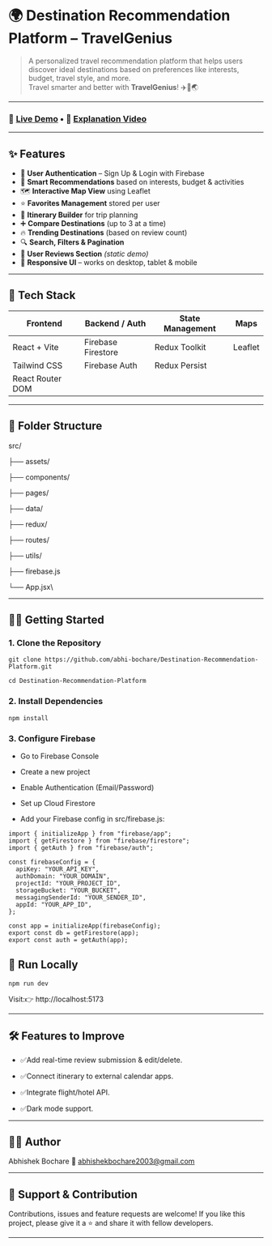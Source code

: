 # 🌍 **Destination Recommendation Platform – TravelGenius**

> A personalized travel recommendation platform that helps users discover ideal destinations based on preferences like interests, budget, travel style, and more.  
> Travel smarter and better with **TravelGenius**! ✈️🧳🌏

---

### 🚀 [Live Demo](https://dest-recommendation.netlify.app/) • 🎥 [Explanation Video](https://youtu.be/9iL-POkA8a4)

---

## ✨ Features

- 🔐 **User Authentication** – Sign Up & Login with Firebase
- 🧠 **Smart Recommendations** based on interests, budget & activities
- 🗺️ **Interactive Map View** using Leaflet
- ⭐ **Favorites Management** stored per user
- 📌 **Itinerary Builder** for trip planning
- ➕ **Compare Destinations** (up to 3 at a time)
- 🔥 **Trending Destinations** (based on review count)
- 🔍 **Search, Filters & Pagination**
- 💬 **User Reviews Section** *(static demo)*
- 📱 **Responsive UI** – works on desktop, tablet & mobile

---

## 🧪 Tech Stack

| Frontend         | Backend / Auth     | State Management     | Maps      |
|------------------|--------------------|-----------------------|-----------|
| React + Vite     | Firebase Firestore | Redux Toolkit         | Leaflet   |
| Tailwind CSS     | Firebase Auth      | Redux Persist         |           |
| React Router DOM |                    |                       |           |

---

## 📁 Folder Structure


src/

├── assets/

├── components/

├── pages/

├── data/

├── redux/

├── routes/

├── utils/

├── firebase.js

└── App.jsx\

---
## 🧑‍💻 Getting Started


### 1. Clone the Repository

```   
git clone https://github.com/abhi-bochare/Destination-Recommendation-Platform.git

cd Destination-Recommendation-Platform
```
### 2. Install Dependencies
```
npm install
```
### 3. Configure Firebase
   
- Go to Firebase Console

- Create a new project

- Enable Authentication (Email/Password)

- Set up Cloud Firestore

- Add your Firebase config in src/firebase.js:
```
import { initializeApp } from "firebase/app";
import { getFirestore } from "firebase/firestore";
import { getAuth } from "firebase/auth";

const firebaseConfig = {
  apiKey: "YOUR_API_KEY",
  authDomain: "YOUR_DOMAIN",
  projectId: "YOUR_PROJECT_ID",
  storageBucket: "YOUR_BUCKET",
  messagingSenderId: "YOUR_SENDER_ID",
  appId: "YOUR_APP_ID",
};

const app = initializeApp(firebaseConfig);
export const db = getFirestore(app);
export const auth = getAuth(app);
```

## 🚀 Run Locally
```
npm run dev
```
Visit:👉 http://localhost:5173

---
## 🛠️ Features to Improve

 - ✅Add real-time review submission & edit/delete.

 - ✅Connect itinerary to external calendar apps.

 - ✅Integrate flight/hotel API.

 - ✅Dark mode support.

---
## 🧑‍🎓 Author

Abhishek Bochare
📧 abhishekbochare2003@gmail.com

---
## 🙌 Support & Contribution

Contributions, issues and feature requests are welcome!
If you like this project, please give it a ⭐️ and share it with fellow developers.



---
